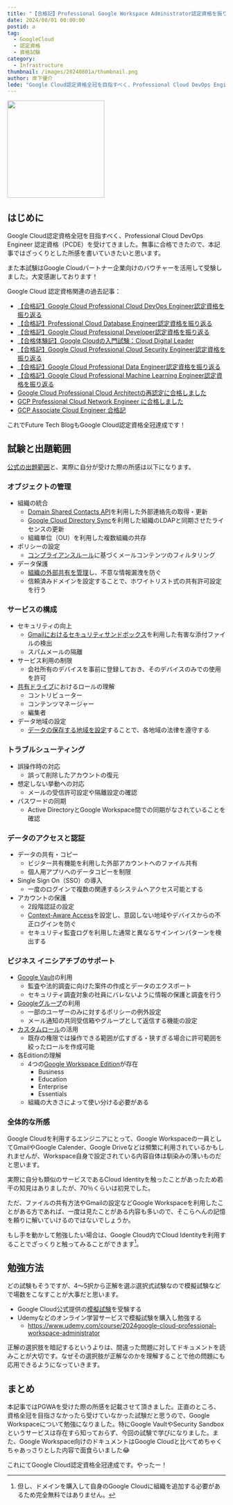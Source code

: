 ```yaml
---
title: "【合格記】Professional Google Workspace Administrator認定資格を振り返る"
date: 2024/08/01 00:00:00
postid: a
tag:
  - GoogleCloud
  - 認定資格
  - 資格試験
category:
  - Infrastructure
thumbnail: /images/20240801a/thumbnail.png
author: 岸下優介
lede: "Google Cloud認定資格全冠を目指すべく、Professional Cloud DevOps Engineer 認定資格（PCDE）を受けてきました。無事に合格することができたので、本記事ではざっくりとした所感を書いていきたいと思います"
---
```


<img src="/images/20240801a/images.png" alt="" width="224" height="224">

## はじめに

Google Cloud認定資格全冠を目指すべく、Professional Cloud DevOps Engineer 認定資格（PCDE）を受けてきました。無事に合格できたので、本記事ではざっくりとした所感を書いていきたいと思います。

また本試験はGoogle Cloudパートナー企業向けのバウチャーを活用して受験しました。大変感謝しております！

Google Cloud 認定資格関連の過去記事：

- [【合格記】Google Cloud Professional Cloud DevOps Engineer認定資格を振り返る](/articles/20240731a/)
- [【合格記】Professional Cloud Database Engineer認定資格を振り返る](/articles/20240730a/)
- [【合格記】Google Cloud Professional Developer認定資格を振り返る](/articles/20240117a/)
- [【合格体験記】Google Cloudの入門試験：Cloud Digital Leader](/articles/20231226a/)
- [【合格記】Google Cloud Professional Cloud Security Engineer認定資格を振り返る](/articles/20230921a/)
- [【合格記】Google Cloud Professional Data Engineer認定資格を振り返る](/articles/20211013a/)
- [【合格記】Google Cloud Professional Machine Learning Engineer認定資格を振り返る](/articles/20220930a/)
- [Google Cloud Professional Cloud Architectの再認定に合格しました](/articles/20220411a/)
- [GCP Professional Cloud Network Engineer に合格しました](/articles/20200902/)
- [GCP Associate Cloud Engineer 合格記](/articles/20210625a/)

これでFuture Tech BlogもGoogle Cloud認定資格全冠達成です！

## 試験と出題範囲

[公式の出題範囲](https://cloud.google.com/learn/certification/google-workspace-administrator?hl=ja)と、実際に自分が受けた際の所感は以下になります。

### オブジェクトの管理

- 組織の統合
  - [Domain Shared Contacts API](https://developers.google.com/admin-sdk/domain-shared-contacts/overview?hl=ja)を利用した外部連絡先の取得・更新
  - [Google Cloud Directory Sync](https://support.google.com/a/answer/106368?hl=ja)を利用した組織のLDAPと同期させたライセンスの更新
  - 組織単位（OU）を利用した複数組織の共存
- ポリシーの設定
  - [コンプライアンスルール](https://support.google.com/a/answer/1346934?hl=ja)に基づくメールコンテンツのフィルタリング
- データ保護
  - [組織の外部共有を管理](https://support.google.com/a/answer/60781)し、不意な情報漏洩を防ぐ
  - 信頼済みドメインを設定することで、ホワイトリスト式の共有許可設定を行う

### サービスの構成

- セキュリティの向上
  - [Gmailにおけるセキュリティサンドボックス](https://support.google.com/a/answer/7676854?hl=ja)を利用した有害な添付ファイルの検出
  - スパムメールの隔離
- サービス利用の制限
  - 会社所有のデバイスを事前に登録しておき、そのデバイスのみでの使用を許可
- [共有ドライブ](https://support.google.com/a/answer/7662202?hl=ja)におけるロールの理解
  - コントリビューター
  - コンテンツマネージャー
  - 編集者
- データ地域の設定
  - [データの保存する地域を設定](https://support.google.com/a/answer/14310028?hl=ja&visit_id=638571458221023820-1919767428&rd=1)することで、各地域の法律を遵守する

### トラブルシューティング

- 誤操作時の対応
  - 誤って削除したアカウントの復元
- 想定しない挙動への対応
  - メールの受信許可設定や隔離設定の確認
- パスワードの同期
  - Active DirectoryとGoogle Workspace間での同期がなされていることを確認

### データのアクセスと認証

- データの共有・コピー
  - ビジター共有機能を利用した外部アカウントへのファイル共有
  - 個人用アプリへのデータコピーを制限
- Single Sign On（SSO）の導入
  - 一度のログインで複数の関連するシステムへアクセス可能とする
- アカウントの保護
  - 2段階認証の設定
  - [Context-Aware Access](https://support.google.com/a/answer/9275380?hl=ja)を設定し、意図しない地域やデバイスからの不正ログインを防ぐ
  - セキュリティ監査ログを利用した通常と異なるサインインパターンを検出する

### ビジネス イニシアチブのサポート

- [Google Vault](https://support.google.com/vault/answer/2462365)の利用
  - 監査や法的調査に向けた案件の作成とデータのエクスポート
  - セキュリティ調査対象の社員にバレないように情報の保護と調査を行う
- [Googleグループ](https://support.google.com/groups/answer/2464926?hl=ja)の利用
  - 一部のユーザーのみに対するポリシーの例外設定
  - メール通知の共同受信箱やグループとして返信する機能の設定
- [カスタムロール](https://support.google.com/a/answer/2406043?hl=ja&ref_topic=9832445&sjid=8210008712949249448-AP)の活用
  - 既存の権限では操作できる範囲が広すぎる・狭すぎる場合に許可範囲を絞ったロールを作成可能
- 各Editionの理解
  - 4つの[Google Workspace Edition](https://support.google.com/a/answer/6043385?hl=ja&co=DASHER._Family%3DBusiness)が存在
    - Business
    - Education
    - Enterprise
    - Essentials
  - 組織の大きさによって使い分ける必要がある

### 全体的な所感

Google Cloudを利用するエンジニアにとって、Google Workspaceの一員としてGmailやGoogle Calender、Google Driveなどは頻繁に利用されているかもしれませんが、Workspace自身で設定されている内容自体は馴染みの薄いものだと思います。

実際に自分も類似のサービスであるCloud Identityを触ったことがあったため若干の知見はありましたが、70％くらいは初見でした。

ただ、ファイルの共有方法やGmailの設定などGoogle Workspaceを利用したことがある方であれば、一度は見たことがある内容も多いので、そこらへんの記憶を頼りに解いていけるのではないでしょうか。

もし手を動かして勉強したい場合は、Google Cloud内でCloud Identityを利用することでざっくりと触ってみることができます[^1]。

## 勉強方法

どの試験もそうですが、4～5択から正解を選ぶ選択式試験なので模擬試験などで場数をこなすことが大事だと思います。

- Google Cloud公式提供の[模擬試験](https://docs.google.com/forms/d/e/1FAIpQLSfjO0tdoBiwvmmy-fcJVtKVwEavDoupVsUSJSw1cDqT2Zoj7Q/viewform?hl=ja)を受験する
- Udemyなどのオンライン学習サービスで模擬試験を購入し勉強する
  - https://www.udemy.com/course/2024google-cloud-professional-workspace-administrator

正解の選択肢を暗記するというよりは、間違った問題に対してドキュメントを読みことが大切です。なぜその選択肢が正解なのかを理解することで他の問題にも応用できるようになっていきます。

## まとめ

本記事ではPGWAを受けた際の所感を記載させて頂きました。正直のところ、資格全冠を目指さなかったら受けていなかった試験だと思うので、Google Workspaceについて勉強になりました。特にGoogle VaultやSecurity Sandboxというサービスは存在すら知っておらず、今回の試験で学びになりました。また、Google Workspace向けのドキュメントはGoogle Cloudと比べてめちゃくちゃあっさりとした内容で面食らいました😂

これにてGoogle Cloud認定資格全冠達成です。やったー！

[^1]:但し、ドメインを購入して自身のGoogle Cloudに組織を追加する必要があるため完全無料ではありません。

